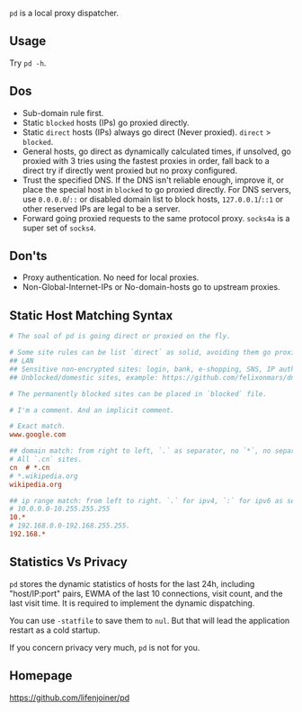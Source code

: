 `pd` is a local proxy dispatcher.

## Usage
Try `pd -h`.

## Dos
* Sub-domain rule first.
* Static `blocked` hosts (IPs) go proxied directly.
* Static `direct` hosts (IPs) always go direct (Never proxied). `direct` > `blocked`.
* General hosts, go direct as dynamically calculated times, if unsolved, go proxied with 3 tries using the fastest proxies in order, fall back to a direct try if directly went proxied but no proxy configured.
* Trust the specified DNS. If the DNS isn't reliable enough, improve it, or place the special host in `blocked` to go proxied directly. For DNS servers, use `0.0.0.0`/`::` or disabled domain list to block hosts, `127.0.0.1`/`::1` or other reserved IPs are legal to be a server.
* Forward going proxied requests to the same protocol proxy. `socks4a` is a super set of `socks4`.

## Don'ts
* Proxy authentication. No need for local proxies.
* Non-Global-Internet-IPs or No-domain-hosts go to upstream proxies.

## Static Host Matching Syntax

```INI
# The soal of pd is going direct or proxied on the fly.

# Some site rules can be list `direct` as solid, avoiding them go proxied ever:
## LAN
## Sensitive non-encrypted sites: login, bank, e-shopping, SNS, IP autherizing sites, etc.
## Unblocked/domestic sites, example: https://github.com/felixonmars/dnsmasq-china-list/raw/master/accelerated-domains.china.conf

# The permanently blocked sites can be placed in `blocked` file.

# I'm a comment. And an implicit comment.

# Exact match.
www.google.com

## domain match: from right to left, `.` as separator, no `*`, no separator.
# All `.cn` sites.
cn  # *.cn
# *.wikipedia.org
wikipedia.org

## ip range match: from left to right. `.` for ipv4, `:` for ipv6 as separator. Separator and `*` are required.
# 10.0.0.0-10.255.255.255
10.*
# 192.168.0.0-192.168.255.255.
192.168.*
```

## Statistics Vs Privacy

`pd` stores the dynamic statistics of hosts for the last 24h, including "host/IP:port" pairs, EWMA of the last 10 connections, visit count, and the last visit time. It is required to implement the dynamic dispatching.

You can use `-statfile` to save them to `nul`. But that will lead the application restart as a cold startup.

If you concern privacy very much, `pd` is not for you.

## Homepage

https://github.com/lifenjoiner/pd
